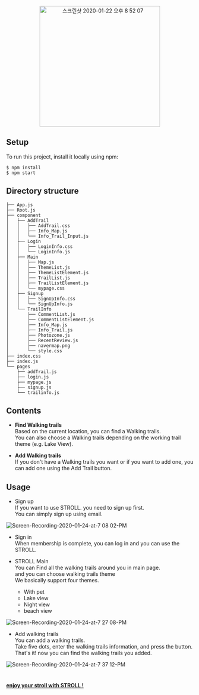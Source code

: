 
<p align="center"> 
<img width="324" alt="스크린샷 2020-01-22 오후 8 52 07" src="https://user-images.githubusercontent.com/54742523/72894310-5a559600-3d5e-11ea-93b5-4f2bc0a4ab4e.png">
  
###
###

## Setup
To run this project, install it locally using npm:

```
$ npm install
$ npm start
```
## Directory structure

```
├── App.js
├── Root.js
├── component
│   ├── AddTrail
│   │   ├── AddTrail.css
│   │   ├── Info_Map.js
│   │   └── Info_Trail_Input.js
│   ├── Login
│   │   ├── LoginInfo.css
│   │   └── LoginInfo.js
│   ├── Main
│   │   ├── Map.js
│   │   ├── ThemeList.js
│   │   ├── ThemeListElement.js
│   │   ├── TrailList.js
│   │   ├── TrailListElement.js
│   │   └── mypage.css
│   ├── Signup
│   │   ├── SignUpInfo.css
│   │   └── SignUpInfo.js
│   └── TrailInfo
│       ├── CommentList.js
│       ├── CommentListElement.js
│       ├── Info_Map.js
│       ├── Info_Trail.js
│       ├── Photozone.js
│       ├── RecentReview.js
│       ├── navermap.png
│       └── style.css
├── index.css
├── index.js
└── pages
    ├── addTrail.js
    ├── login.js
    ├── mypage.js
    ├── signup.js
    └── trailinfo.js

```
  
## Contents

- **Find Walking trails**  
  Based on the current location, you can find a Walking trails.  
  You can also choose a  Walking trails depending on the working trail theme (e.g. Lake View).

- **Add Walking trails**  
  If you don't have a Walking trails you want or if you want to add one, you can add one using the Add Trail button.
  

## Usage

- Sign up  
  If you want to use STROLL. you need to sign up first.  
  You can simply sign up using email.
  
![Screen-Recording-2020-01-24-at-7 08 02-PM](https://user-images.githubusercontent.com/54762756/73061594-df1aee00-3edd-11ea-950b-c95713967d04.gif)

- Sign in  
  When membership is complete, you can log in and you can use the STROLL.  
  
- STROLL Main  
  You can Find all the walking trails around you in main page.  
  and you can choose walking trails theme  
  We basically support four themes.
  - With pet
  - Lake view
  - Night view
  - beach view

![Screen-Recording-2020-01-24-at-7 27 08-PM](https://user-images.githubusercontent.com/54762756/73062594-23a78900-3ee0-11ea-85f5-2e1c3ba526e5.gif)

- Add walking trails  
  You can add a walking trails.  
  Take five dots, enter the walking trails information, and press the button.  
  That's it! now you can find the walking trails you added.
  
![Screen-Recording-2020-01-24-at-7 37 12-PM](https://user-images.githubusercontent.com/54762756/73063112-5e5df100-3ee1-11ea-9db2-f72ed7abc901.gif)
  



  #
[**enjoy your stroll with STROLL !**](http://stroll1.s3-website.ap-northeast-2.amazonaws.com/)
